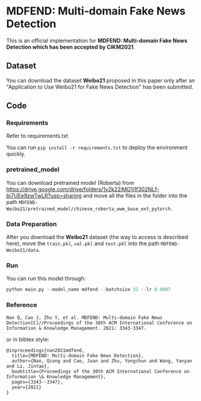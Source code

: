# MDFEND: Multi-domain Fake News Detection
This is an official implementation for **MDFEND: Multi-domain Fake News Detection which has been accepted by CIKM2021**.
## Dataset
You can download the dataset **Weibo21** proposed in this paper only after an "Application to Use Weibo21 for Fake News Detection" has been submitted. 
## Code
### Requirements
Refer to requirements.txt

You can run `pip install -r requirements.txt` to deploy the environment quickly.
### pretrained_model 
You can download pretrained model (Roberta) from https://drive.google.com/drive/folders/1y2k22iMG1i1f302NLf-bj7UEe9zwTwLR?usp=sharing and move all the files in the folder into the path `MDFEND-Weibo21/pretrained_model/chinese_roberta_wwm_base_ext_pytorch`.
### Data Preparation
After you download the **Weibo21** dataset (the way to access is described here), move the `train.pkl`, `val.pkl` and `test.pkl` into the path `MDFEND-Weibo21/data`.
### Run
You can run this model through:
```python
python main.py --model_name mdfend --batchsize 32 --lr 0.0007
```
### Reference
```
Nan Q, Cao J, Zhu Y, et al. MDFEND: Multi-domain Fake News Detection[C]//Proceedings of the 30th ACM International Conference on Information & Knowledge Management. 2021: 3343-3347.
```
or in bibtex style:
```
@inproceedings{nan2021mdfend,
  title={MDFEND: Multi-domain Fake News Detection},
  author={Nan, Qiong and Cao, Juan and Zhu, Yongchun and Wang, Yanyan and Li, Jintao},
  booktitle={Proceedings of the 30th ACM International Conference on Information \& Knowledge Management},
  pages={3343--3347},
  year={2021}
}
```
